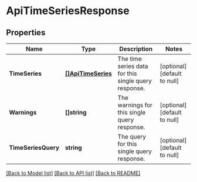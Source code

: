 # ApiTimeSeriesResponse

## Properties
Name | Type | Description | Notes
------------ | ------------- | ------------- | -------------
**TimeSeries** | [**[]ApiTimeSeries**](ApiTimeSeries.md) | The time series data for this single query response. | [optional] [default to null]
**Warnings** | **[]string** | The warnings for this single query response. | [optional] [default to null]
**TimeSeriesQuery** | **string** | The query for this single query response. | [optional] [default to null]

[[Back to Model list]](../README.md#documentation-for-models) [[Back to API list]](../README.md#documentation-for-api-endpoints) [[Back to README]](../README.md)


